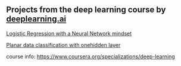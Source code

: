 ## Projects from the deep learning course by [deeplearning.ai](https://www.deeplearning.ai/)


[Logistic Regression with a Neural Network mindset](https://github.com/abfu/Deep-Learning/blob/master/Logistic%2BRegression%2Bwith%2Ba%2BNeural%2BNetwork%2Bmindset%2Bv5.ipynb)

[Planar data classification with onehidden layer](https://github.com/abfu/Deep-Learning/blob/master/Planar_data_classification_with_onehidden_layer_v6b.ipynb)

course info: https://www.coursera.org/specializations/deep-learning
